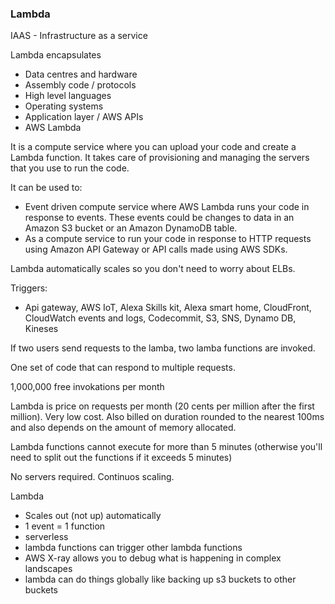 ### Lambda 

IAAS - Infrastructure as a service 

Lambda encapsulates 
- Data centres and hardware
- Assembly code / protocols
- High level languages
- Operating systems
- Application layer / AWS APIs
- AWS Lambda

It is a compute service where you can upload your code and create a Lambda function. It takes care of provisioning and managing the servers that you use to run the code. 

It can be used to: 
- Event driven compute service where AWS Lambda runs your code in response to events. These events could be changes to data in an Amazon S3 bucket or an Amazon DynamoDB table.
- As a compute service to run your code in response to HTTP requests using Amazon API Gateway or API calls made using AWS SDKs. 

Lambda automatically scales so you don't need to worry about ELBs. 

Triggers: 
- Api gateway, AWS IoT, Alexa Skills kit, Alexa smart home, CloudFront, CloudWatch events and logs, Codecommit, S3, SNS, Dynamo DB, Kineses

If two users send requests to the lamba, two lamba functions are invoked. 

One set of code that can respond to multiple requests.

1,000,000 free invokations per month

Lambda is price on requests per month (20 cents per million after the first million). Very low cost. Also billed on duration rounded to the nearest 100ms and also depends on the amount of memory allocated. 

Lambda functions cannot execute for more than 5 minutes (otherwise you'll need to split out the functions if it exceeds 5 minutes)

No servers required. Continuos scaling. 

Lambda 
- Scales out (not up) automatically
- 1 event = 1 function
- serverless
- lambda functions can trigger other lambda functions
- AWS X-ray allows you to debug what is happening in complex landscapes
- lambda can do things globally like backing up s3 buckets to other buckets
